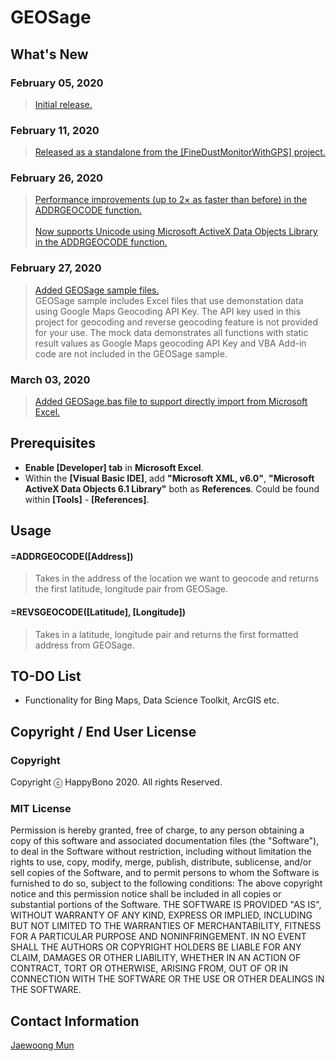 # GEOSage

## What's New
### February 05, 2020
>[Initial release.](https://dev.azure.com/happybono/FinedustMonitorWithGPS/_versionControl?path=%24%2FFinedustMonitorWithGPS%2FMaps%2FSpreadSheet%2FReverseGeocoding.vb)

### February 11, 2020
> [Released as a standalone from the [FineDustMonitorWithGPS] project.](https://dev.azure.com/happybono/GEOSage)

### February 26, 2020
> [Performance improvements (up to 2× as faster than before) in the ADDRGEOCODE function.](https://dev.azure.com/happybono/GEOSage/_versionControl?path=%24%2FGEOSage%2FGEOSage.vb&line=85&lineStyle=plain&lineEnd=112&lineStartColumn=1&lineEndColumn=15)<br> <br>
> [Now supports Unicode using Microsoft ActiveX Data Objects Library in the ADDRGEOCODE function.](https://dev.azure.com/happybono/GEOSage/_versionControl?path=%24%2FGEOSage%2FGEOSage.vb&line=115&lineStyle=plain&lineEnd=152&lineStartColumn=1&lineEndColumn=1)

### February 27, 2020
> [Added GEOSage sample files.](https://dev.azure.com/happybono/GEOSage/_versionControl) <br>
> GEOSage sample includes Excel files that use demonstation data using Google Maps Geocoding API Key. The 
API key used in this project for geocoding and reverse geocoding feature is not provided for your use. 
The mock data demonstrates all functions with static result values as Google Maps geocoding API Key and 
VBA Add-in code are not included in the GEOSage sample.

### March 03, 2020
> [Added GEOSage.bas file to support directly import from Microsoft Excel.](https://dev.azure.com/happybono/GEOSage/_versionControl?itemPath=%24%2FGEOSage%2FGEOSage.bas)

## Prerequisites
* **Enable [Developer] tab** in **Microsoft Excel**.
* Within the **[Visual Basic IDE]**, add **"Microsoft XML, v6.0"**, **"Microsoft ActiveX Data Objects 6.1 Library"** both as  **References**. Could be found within **[Tools]** - **[References]**.

## Usage
#### =ADDRGEOCODE([Address]) <br>
>Takes in the address of the location we want to geocode and returns the first latitude, longitude pair from GEOSage.

#### =REVSGEOCODE([Latitude], [Longitude]) <br>
>Takes in a latitude, longitude pair and returns the first formatted address from GEOSage.

## TO-DO List
* Functionality for Bing Maps, Data Science Toolkit, ArcGIS etc.

## Copyright / End User License
### Copyright
Copyright ⓒ HappyBono 2020. All rights Reserved.

### MIT License
Permission is hereby granted, free of charge, to any person obtaining a copy of this software and associated documentation files (the "Software"), to deal in the Software without restriction, including without limitation the rights to use, copy, modify, merge, publish, distribute, sublicense, and/or sell copies of the Software, and to permit persons to whom the Software is furnished to do so, subject to the following conditions:
The above copyright notice and this permission notice shall be included in all copies or substantial portions of the Software.
THE SOFTWARE IS PROVIDED "AS IS", WITHOUT WARRANTY OF ANY KIND, EXPRESS OR IMPLIED, INCLUDING BUT NOT LIMITED TO THE WARRANTIES OF MERCHANTABILITY, FITNESS FOR A PARTICULAR PURPOSE AND NONINFRINGEMENT. IN NO EVENT SHALL THE AUTHORS OR COPYRIGHT HOLDERS BE LIABLE FOR ANY CLAIM, DAMAGES OR OTHER LIABILITY, WHETHER IN AN ACTION OF CONTRACT, TORT OR OTHERWISE, ARISING FROM, OUT OF OR IN CONNECTION WITH THE SOFTWARE OR THE USE OR OTHER DEALINGS IN THE SOFTWARE.

## Contact Information
[Jaewoong Mun](mailto:happybono@outlook.com)
